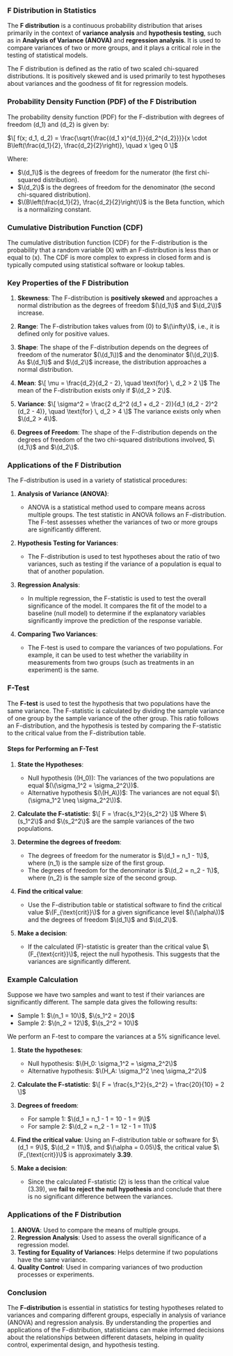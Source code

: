 ### **F Distribution in Statistics**

The **F distribution** is a continuous probability distribution that arises primarily in the context of **variance analysis** and **hypothesis testing**, such as in **Analysis of Variance (ANOVA)** and **regression analysis**. It is used to compare variances of two or more groups, and it plays a critical role in the testing of statistical models.

The F distribution is defined as the ratio of two scaled chi-squared distributions. It is positively skewed and is used primarily to test hypotheses about variances and the goodness of fit for regression models.

### **Probability Density Function (PDF) of the F Distribution**

The probability density function (PDF) for the F-distribution with degrees of freedom \(d_1\) and \(d_2\) is given by:

$\[
f(x; d_1, d_2) = \frac{\sqrt{\frac{(d_1 x)^{d_1}}{d_2^{d_2}}}}{x \cdot B\left(\frac{d_1}{2}, \frac{d_2}{2}\right)}, \quad x \geq 0
\]$

Where:
- $\(d_1\)$ is the degrees of freedom for the numerator (the first chi-squared distribution).
- $\(d_2\)$ is the degrees of freedom for the denominator (the second chi-squared distribution).
- $\(B\left(\frac{d_1}{2}, \frac{d_2}{2}\right)\)$ is the Beta function, which is a normalizing constant.

### **Cumulative Distribution Function (CDF)**

The cumulative distribution function (CDF) for the F-distribution is the probability that a random variable \(X\) with an F-distribution is less than or equal to \(x\). The CDF is more complex to express in closed form and is typically computed using statistical software or lookup tables.

### **Key Properties of the F Distribution**

1. **Skewness**: The F-distribution is **positively skewed** and approaches a normal distribution as the degrees of freedom $(\(d_1\)$ and $\(d_2\))$ increase.
   
2. **Range**: The F-distribution takes values from \(0\) to $\(\infty\)$, i.e., it is defined only for positive values.

3. **Shape**: The shape of the F-distribution depends on the degrees of freedom of the numerator $(\(d_1\))$ and the denominator $(\(d_2\))$. As $\(d_1\)$ and $\(d_2\)$ increase, the distribution approaches a normal distribution.

4. **Mean**:
   $\[
   \mu = \frac{d_2}{d_2 - 2}, \quad \text{for} \, d_2 > 2
   \]$
   The mean of the F-distribution exists only if $\(d_2 > 2\)$.

5. **Variance**:
   $\[
   \sigma^2 = \frac{2 d_2^2 (d_1 + d_2 - 2)}{d_1 (d_2 - 2)^2 (d_2 - 4)}, \quad \text{for} \, d_2 > 4
   \]$
   The variance exists only when $\(d_2 > 4\)$.

6. **Degrees of Freedom**: The shape of the F-distribution depends on the degrees of freedom of the two chi-squared distributions involved, $\(d_1\)$ and $\(d_2\)$.

### **Applications of the F Distribution**

The F-distribution is used in a variety of statistical procedures:

1. **Analysis of Variance (ANOVA)**:
   - ANOVA is a statistical method used to compare means across multiple groups. The test statistic in ANOVA follows an F-distribution. The F-test assesses whether the variances of two or more groups are significantly different.
   
2. **Hypothesis Testing for Variances**:
   - The F-distribution is used to test hypotheses about the ratio of two variances, such as testing if the variance of a population is equal to that of another population.
   
3. **Regression Analysis**:
   - In multiple regression, the F-statistic is used to test the overall significance of the model. It compares the fit of the model to a baseline (null model) to determine if the explanatory variables significantly improve the prediction of the response variable.
   
4. **Comparing Two Variances**:
   - The F-test is used to compare the variances of two populations. For example, it can be used to test whether the variability in measurements from two groups (such as treatments in an experiment) is the same.

### **F-Test**

The **F-test** is used to test the hypothesis that two populations have the same variance. The F-statistic is calculated by dividing the sample variance of one group by the sample variance of the other group. This ratio follows an F-distribution, and the hypothesis is tested by comparing the F-statistic to the critical value from the F-distribution table.

#### **Steps for Performing an F-Test**

1. **State the Hypotheses**:
   - Null hypothesis (\(H_0\)): The variances of the two populations are equal $(\(\sigma_1^2 = \sigma_2^2\))$.
   - Alternative hypothesis $(\(H_A\))$: The variances are not equal $(\(\sigma_1^2 \neq \sigma_2^2\))$.

2. **Calculate the F-statistic**:
   $\[
   F = \frac{s_1^2}{s_2^2}
   \]$
   Where $\(s_1^2\)$ and $\(s_2^2\)$ are the sample variances of the two populations.

3. **Determine the degrees of freedom**:
   - The degrees of freedom for the numerator is $\(d_1 = n_1 - 1\)$, where \(n_1\) is the sample size of the first group.
   - The degrees of freedom for the denominator is $\(d_2 = n_2 - 1\)$, where \(n_2\) is the sample size of the second group.

4. **Find the critical value**:
   - Use the F-distribution table or statistical software to find the critical value $\(F_{\text{crit}}\)$ for a given significance level $(\(\alpha\))$ and the degrees of freedom $\(d_1\)$ and $\(d_2\)$.

5. **Make a decision**:
   - If the calculated \(F\)-statistic is greater than the critical value $\(F_{\text{crit}}\)$, reject the null hypothesis. This suggests that the variances are significantly different.

### **Example Calculation**

Suppose we have two samples and want to test if their variances are significantly different. The sample data gives the following results:

- Sample 1: $\(n_1 = 10\)$, $\(s_1^2 = 20\)$
- Sample 2: $\(n_2 = 12\)$, $\(s_2^2 = 10\)$

We perform an F-test to compare the variances at a 5% significance level.

1. **State the hypotheses**:
   - Null hypothesis: $\(H_0: \sigma_1^2 = \sigma_2^2\)$
   - Alternative hypothesis: $\(H_A: \sigma_1^2 \neq \sigma_2^2\)$

2. **Calculate the F-statistic**:
   $\[
   F = \frac{s_1^2}{s_2^2} = \frac{20}{10} = 2
   \]$

3. **Degrees of freedom**:
   - For sample 1: $\(d_1 = n_1 - 1 = 10 - 1 = 9\)$
   - For sample 2: $\(d_2 = n_2 - 1 = 12 - 1 = 11\)$

4. **Find the critical value**:
   Using an F-distribution table or software for $\(d_1 = 9\)$, $\(d_2 = 11\)$, and $\(\alpha = 0.05\)$, the critical value $\(F_{\text{crit}}\)$ is approximately **3.39**.

5. **Make a decision**:
   - Since the calculated F-statistic \(2\) is less than the critical value \(3.39\), we **fail to reject the null hypothesis** and conclude that there is no significant difference between the variances.

### **Applications of the F Distribution**

1. **ANOVA**: Used to compare the means of multiple groups.
2. **Regression Analysis**: Used to assess the overall significance of a regression model.
3. **Testing for Equality of Variances**: Helps determine if two populations have the same variance.
4. **Quality Control**: Used in comparing variances of two production processes or experiments.

### **Conclusion**

The **F-distribution** is essential in statistics for testing hypotheses related to variances and comparing different groups, especially in analysis of variance (ANOVA) and regression analysis. By understanding the properties and applications of the F-distribution, statisticians can make informed decisions about the relationships between different datasets, helping in quality control, experimental design, and hypothesis testing.
